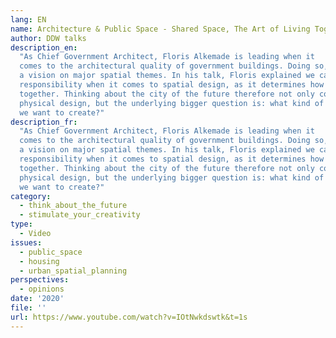 ```yaml
---
lang: EN
name: Architecture & Public Space - Shared Space, The Art of Living Together
author: DDW talks
description_en:
  "As Chief Government Architect, Floris Alkemade is leading when it
  comes to the architectural quality of government buildings. Doing so, he has developed
  a vision on major spatial themes. In his talk, Floris explained we carry a large
  responsibility when it comes to spatial design, as it determines how people live
  together. Thinking about the city of the future therefore not only concerns a city's
  physical design, but the underlying bigger question is: what kind of society do
  we want to create?"
description_fr:
  "As Chief Government Architect, Floris Alkemade is leading when it
  comes to the architectural quality of government buildings. Doing so, he has developed
  a vision on major spatial themes. In his talk, Floris explained we carry a large
  responsibility when it comes to spatial design, as it determines how people live
  together. Thinking about the city of the future therefore not only concerns a city's
  physical design, but the underlying bigger question is: what kind of society do
  we want to create?"
category:
  - think_about_the_future
  - stimulate_your_creativity
type:
  - Video
issues:
  - public_space
  - housing
  - urban_spatial_planning
perspectives:
  - opinions
date: '2020'
file: ''
url: https://www.youtube.com/watch?v=IOtNwkdswtk&t=1s
---
```

